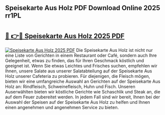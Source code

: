 ## Speisekarte Aus Holz PDF Download Online 2025 rr1PL

# <h2><a href="http://gcd3eet.nevu.top/?p=Speisekarte+Aus+Holz">🔗 👉🔴 Speisekarte Aus Holz 2025 PDF</a></h2>

[![Speisekarte Aus Holz 2025 PDF](https://i.imgur.com/dBaPXMq.png)](http://gcd3eet.nevu.top/?p=Speisekarte+Aus+Holz)
Die Speisekarte Aus Holz ist nicht nur eine Liste von Gerichten in einem Restaurant oder Café, sondern auch Ihre Gelegenheit, etwas zu finden, das für Ihren Geschmack köstlich und geeignet ist. Wenn Sie etwas Leichtes und Frisches suchen, empfehlen wir Ihnen, unsere Salate aus unserer Salatabteilung auf der Speisekarte Aus Holz unserer Cafeteria zu probieren. Für diejenigen, die Fleisch mögen, bieten wir eine umfangreiche Auswahl an Gerichten auf der Speisekarte Aus Holz an: Rindfleisch, Schweinefleisch, Huhn und Fisch. Unseren Auserwählten bieten wir köstliche Gerichte wie Schaschlik und Steak an, die auf dem Feuer zubereitet werden. In jedem Fall sind wir bereit, Ihnen bei der Auswahl der Speisen auf der Speisekarte Aus Holz zu helfen und Ihnen einen angenehmen und angenehmen Service zu bieten.

